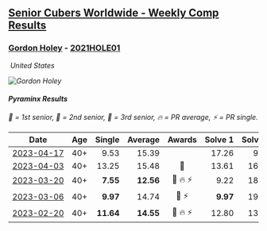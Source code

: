 <style>table {white-space: nowrap;}</style>
<link rel="stylesheet" type="text/css" href="/scw-comp/css/flags.css" />

## [Senior Cubers Worldwide - Weekly Comp Results](/scw-comp/results/)
### [Gordon Holey](README.md) - [2021HOLE01](https://www.worldcubeassociation.org/persons/2021HOLE01?event=pyram)

<i class="flag flag-US" />&nbsp;United States

![Gordon Holey](1642020105.jpg)

#### Pyraminx Results

<span style="white-space: nowrap;">🥇 = 1st senior</span>, <span style="white-space: nowrap;">🥈 = 2nd senior</span>, <span style="white-space: nowrap;">🥉 = 3rd senior</span>, <span style="white-space: nowrap;">🔥 = PR average</span>, <span style="white-space: nowrap;">⚡ = PR single</span>.

| Date | Age | Single | Average | Awards | Solve 1 | Solve 2 | Solve 3 | Solve 4 | Solve 5 | Video |
| :--: | :--: | --: | --: | :--: | --: | --: | --: | --: | --: | :-- |
| [2023-04-17](../../results/2023-04-17/pyram.md) | 40+ | 9.53 | 15.39 |  | 17.26 | 9.53 | 23.92 | 14.94 | 13.96 | [Desktop](https://www.facebook.com/766997877/videos/3523431297899860) / [Mobile](https://m.facebook.com/766997877/videos/3523431297899860) |
| [2023-04-03](../../results/2023-04-03/pyram.md) | 40+ | 13.25 | 15.48 | 🥉 | 13.61 | 16.01 | 16.81 | 13.25 | 18.16 | [Desktop](https://www.facebook.com/766997877/videos/888948648860795) / [Mobile](https://m.facebook.com/766997877/videos/888948648860795) |
| [2023-03-20](../../results/2023-03-20/pyram.md) | 40+ | **7.55** | **12.56** | 🥈 🔥 ⚡ | 9.22 | 18.67 | 16.02 | **7.55** | 12.43 | [Desktop](https://www.facebook.com/766997877/videos/942499450221181) / [Mobile](https://m.facebook.com/766997877/videos/942499450221181) |
| [2023-03-06](../../results/2023-03-06/pyram.md) | 40+ | **9.97** | 14.74 | 🥉 ⚡ | **9.97** | 19.32 | 16.24 | 16.51 | 11.46 | [Desktop](https://www.facebook.com/766997877/videos/563024612284796) / [Mobile](https://m.facebook.com/766997877/videos/563024612284796) |
| [2023-02-20](../../results/2023-02-20/pyram.md) | 40+ | **11.64** | **14.55** | 🥉 🔥 ⚡ | 12.80 | 13.82 | 17.03 | **11.64** | 22.77 | [Desktop](https://www.facebook.com/766997877/videos/152643347652124) / [Mobile](https://m.facebook.com/766997877/videos/152643347652124) |


<!-- Global site tag (gtag.js) - Google Analytics -->
<script async src="https://www.googletagmanager.com/gtag/js?id=UA-86348435-3"></script>
<script>window.dataLayer = window.dataLayer || []; function gtag() {dataLayer.push(arguments);} gtag('js', new Date()); gtag('config', 'UA-86348435-3');</script>
